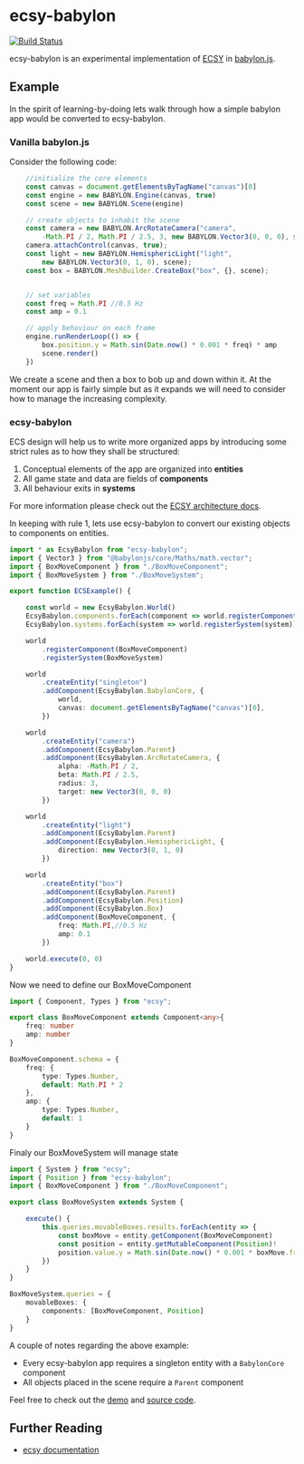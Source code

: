 # ecsy-babylon

[![Build Status](https://travis-ci.com/kaliber5/ecsy-babylon.svg?branch=master)](https://travis-ci.com/kaliber5/ecsy-babylon)

ecsy-babylon is an experimental implementation of [ECSY](https://ecsy.io/) in [babylon.js](https://www.babylonjs.com/).

## Example

In the spirit of learning-by-doing lets walk through how a simple babylon app would be converted to ecsy-babylon.

### Vanilla babylon.js
Consider the following code:
```ts
	//initialize the core elements
	const canvas = document.getElementsByTagName("canvas")[0]
	const engine = new BABYLON.Engine(canvas, true)
	const scene = new BABYLON.Scene(engine)

	// create objects to inhabit the scene
	const camera = new BABYLON.ArcRotateCamera("camera", 
		-Math.PI / 2, Math.PI / 2.5, 3, new BABYLON.Vector3(0, 0, 0), scene);
	camera.attachControl(canvas, true);
	const light = new BABYLON.HemisphericLight("light", 
		new BABYLON.Vector3(0, 1, 0), scene);
	const box = BABYLON.MeshBuilder.CreateBox("box", {}, scene);


	// set variables
	const freq = Math.PI //0.5 Hz
	const amp = 0.1

	// apply behaviour on each frame
	engine.runRenderLoop(() => {
		box.position.y = Math.sin(Date.now() * 0.001 * freq) * amp
		scene.render()
	})

```

We create a scene and then a box to bob up and down within it. At the moment our app is fairly simple but as it expands we will need to consider how to manage the increasing complexity.

### ecsy-babylon

ECS design will help us to write more organized apps by introducing some strict rules as to how they shall be structured:
1. Conceptual elements of the app are organized into **entities**
2. All game state and data are fields of **components**
3. All behaviour exits in **systems**

For more information please check out the [ECSY architecture docs](https://ecsy.io/docs/#/manual/Architecture).

In keeping with rule 1, lets use ecsy-babylon to convert our existing objects to components on entities.

```ts
import * as EcsyBabylon from "ecsy-babylon";
import { Vector3 } from "@babylonjs/core/Maths/math.vector";
import { BoxMoveComponent } from "./BoxMoveComponent";
import { BoxMoveSystem } from "./BoxMoveSystem";

export function ECSExample() {

	const world = new EcsyBabylon.World()
	EcsyBabylon.components.forEach(component => world.registerComponent(component))
	EcsyBabylon.systems.forEach(system => world.registerSystem(system))

	world
		.registerComponent(BoxMoveComponent)
		.registerSystem(BoxMoveSystem)

	world
		.createEntity("singleton")
		.addComponent(EcsyBabylon.BabylonCore, {
			world,
			canvas: document.getElementsByTagName("canvas")[0],
		})

	world
		.createEntity("camera")
		.addComponent(EcsyBabylon.Parent)
		.addComponent(EcsyBabylon.ArcRotateCamera, {
			alpha: -Math.PI / 2,
			beta: Math.PI / 2.5,
			radius: 3,
			target: new Vector3(0, 0, 0)
		})

	world
		.createEntity("light")
		.addComponent(EcsyBabylon.Parent)
		.addComponent(EcsyBabylon.HemisphericLight, {
			direction: new Vector3(0, 1, 0)
		})

	world
		.createEntity("box")
		.addComponent(EcsyBabylon.Parent)
		.addComponent(EcsyBabylon.Position)
		.addComponent(EcsyBabylon.Box)
		.addComponent(BoxMoveComponent, {
			freq: Math.PI,//0.5 Hz 
			amp: 0.1
		})

	world.execute(0, 0)
}

```

Now we need to define our BoxMoveComponent

```ts
import { Component, Types } from "ecsy";

export class BoxMoveComponent extends Component<any>{
	freq: number
	amp: number
}

BoxMoveComponent.schema = {
	freq: {
		type: Types.Number,
		default: Math.PI * 2
	},
	amp: {
		type: Types.Number,
		default: 1
	}
}
```

Finaly our BoxMoveSystem will manage state

```ts
import { System } from "ecsy";
import { Position } from "ecsy-babylon";
import { BoxMoveComponent } from "./BoxMoveComponent";

export class BoxMoveSystem extends System {

	execute() {
		this.queries.movableBoxes.results.forEach(entity => {
			const boxMove = entity.getComponent(BoxMoveComponent)
			const position = entity.getMutableComponent(Position)!
			position.value.y = Math.sin(Date.now() * 0.001 * boxMove.freq) * boxMove.amp
		})
	}
}

BoxMoveSystem.queries = {
	movableBoxes: {
		components: [BoxMoveComponent, Position]
	}
}
```

A couple of notes regarding the above example:
- Every ecsy-babylon app requires a singleton entity with a `BabylonCore` component
- All objects placed in the scene require a `Parent` component

Feel free to check out the [demo](https://mrchantey.github.io/demo/ecsy-babylon-hello-world/dist/index.html) and [source code](https://github.com/mrchantey/demo/tree/main/ecsy-babylon-hello-world/src).


## Further Reading
- [ecsy documentation](https://ecsy.io/docs/#/)
